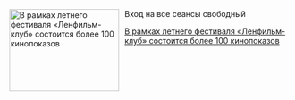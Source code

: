 <!--2025-05-26 11:45:42-->
<div class="yb">
  <div class="rss kino_kino"><a href="https://www.kino-teatr.ru/kino/news/y2025/5-26/37820/" title="В рамках летнего фестиваля «Ленфильм-клуб» состоится более 100 кинопоказов"><img src="https://www.kino-teatr.ru/news/0/2/37820/poster.jpg" width="196" height="147" align="left" hspace="5" style="margin: 0px 10px 0px 5px" alt="В рамках летнего фестиваля «Ленфильм-клуб» состоится более 100 кинопоказов"/></a>Вход на все сеансы свободный <p class="titl"><a href="https://www.kino-teatr.ru/kino/news/y2025/5-26/37820/">В рамках летнего фестиваля «Ленфильм-клуб» состоится более 100 кинопоказов</a></p></div>
</div>
